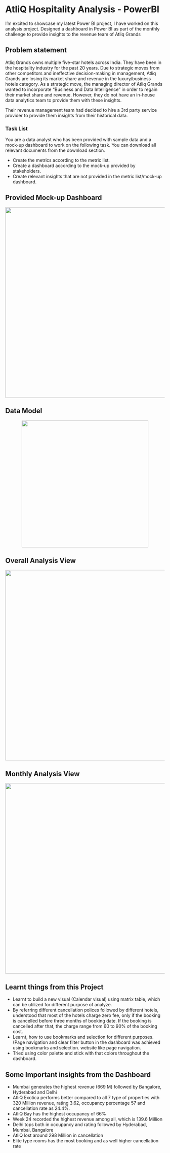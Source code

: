 # AtliQ Hospitality Analysis - PowerBI
I’m excited to showcase my latest Power BI project, I have worked on this analysis project.
Designed a dashboard in Power BI as part of the monthly challenge to provide insights to the revenue team of Atliq Grands

## Problem statement

Atliq Grands owns multiple five-star hotels across India. They have been in the hospitality industry for the past 20 years. Due to strategic moves from other competitors and ineffective decision-making in management, Atliq Grands are losing its market share and revenue in the luxury/business hotels category. As a strategic move, the managing director of Atliq Grands wanted to incorporate “Business and Data Intelligence” in order to regain their market share and revenue. However, they do not have an in-house data analytics team to provide them with these insights.

Their revenue management team had decided to hire a 3rd party service provider to provide them insights from their historical data.

### Task List

You are a data analyst who has been provided with sample data and a mock-up dashboard to work on the following task. You can download all relevant documents from the download section.

- Create the metrics according to the metric list. 
- Create a dashboard according to the mock-up provided by stakeholders. 
- Create relevant insights that are not provided in the metric list/mock-up dashboard.

## Provided Mock-up Dashboard
<p align="center">
    <img src="https://github.com/vamsikrishna-boss/AtliQ-Hospitality-Analysis--Power-BI/blob/main/mock%20up%20dashboard_atliq%20grands.png" width="600">
</p>


## Data Model

<p align="center">
    <img src='https://github.com/vamsikrishna-boss/AtliQ-Hospitality-Analysis--Power-BI/blob/main/Data%20Modeling.png' height="400">
</p>


## Overall Analysis View

<p align="center">
    <img src='https://github.com/vamsikrishna-boss/AtliQ-Hospitality-Analysis--Power-BI/blob/main/Overall%20Report.png' width="600">
</p>

## Monthly Analysis View

<p align="center">
    <img src='https://github.com/vamsikrishna-boss/AtliQ-Hospitality-Analysis--Power-BI/blob/main/Montly-report.png' width="600">
</p>

## Learnt things from this Project 
- Learnt to build a new visual (Calendar visual) using matrix table, which can be utilized for different purpose of analyze. 
- By referring different cancellation polices followed by different hotels, understood that most of the hotels charge zero fee, only if the booking is cancelled before three months of booking date. If the booking is cancelled after that, the charge range from 60 to 90% of the booking cost.
- Learnt, how to use bookmarks and selection for different purposes. (Page navigation and clear filter button in the dashboard was achieved using bookmarks and selection. website like page navigation.
- Tried using color palette and stick with that colors throughout the dashboard.

## Some Important insights from the Dashboard

- Mumbai generates the highest revenue (669 M) followed by Bangalore, Hyderabad and Delhi
- AtliQ Exotica performs better compared to all 7 type of properties with 320 Million revenue, rating 3.62, occupancy percentage 57 and cancellation rate as 24.4%.
- AtliQ Bay has the highest occupancy of 66%
- Week 24 recorded the highest revenue among all, which is 139.6 Million
- Delhi tops both in occupancy and rating followed by Hyderabad, Mumbai, Bangalore
- AtliQ lost around 298 Million in cancellation 
- Elite type rooms has the most booking and as well higher cancellation rate
